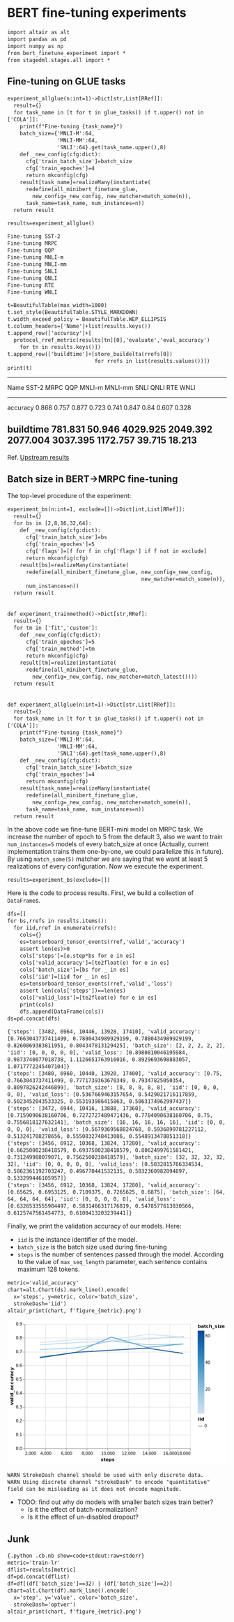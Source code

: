 BERT fine-tuning experiments
============================

``` {.python .numberLines startFrom="1"}
import altair as alt
import pandas as pd
import numpy as np
from bert_finetune_experiment import *
from stagedml.stages.all import *
```

Fine-tuning on GLUE tasks
-------------------------

``` {.python .numberLines startFrom="1"}
experiment_allglue(n:int=1)->Dict[str,List[RRef]]:
  result={}
  for task_name in [t for t in glue_tasks() if t.upper() not in ['COLA']]:
    print(f"Fine-tuning {task_name}")
    batch_size={'MNLI-M':64,
                'MNLI-MM':64,
                'SNLI':64}.get(task_name.upper(),8)
    def _new_config(cfg:dict):
      cfg['train_batch_size']=batch_size
      cfg['train_epoches']=4
      return mkconfig(cfg)
    result[task_name]=realizeMany(instantiate(
      redefine(all_minibert_finetune_glue,
        new_config=_new_config, new_matcher=match_some(n)),
      task_name=task_name, num_instances=n))
  return result
```

``` {.python .numberLines startFrom="6"}
results=experiment_allglue()
```

``` {.stdout}
Fine-tuning SST-2
Fine-tuning MRPC
Fine-tuning QQP
Fine-tuning MNLI-m
Fine-tuning MNLI-mm
Fine-tuning SNLI
Fine-tuning QNLI
Fine-tuning RTE
Fine-tuning WNLI
```

``` {.python .numberLines startFrom="7"}
t=BeautifulTable(max_width=1000)
t.set_style(BeautifulTable.STYLE_MARKDOWN)
t.width_exceed_policy = BeautifulTable.WEP_ELLIPSIS
t.column_headers=['Name']+list(results.keys())
t.append_row(['accuracy']+[
  protocol_rref_metric(results[tn][0],'evaluate','eval_accuracy')
    for tn in results.keys()])
t.append_row(['buildtime']+[store_buildelta(rrefs[0])
                            for rrefs in list(results.values())])
print(t)
```

  -------------------------------------------------------------------------------------------------------
  Name        SST-2     MRPC     QQP        MNLI-m     MNLI-mm    SNLI       QNLI       RTE      WNLI
  ----------- --------- -------- ---------- ---------- ---------- ---------- ---------- -------- --------
  accuracy    0.868     0.757    0.877      0.723      0.741      0.847      0.84       0.607    0.328

  buildtime   781.831   50.946   4029.925   2049.392   2077.004   3037.395   1172.757   39.715   18.213
  -------------------------------------------------------------------------------------------------------

Ref. [Upstream results](https://github.com/google-research/bert#bert)

Batch size in BERT-\>MRPC fine-tuning
-------------------------------------

The top-level procedure of the experiment:

``` {.python .numberLines startFrom="1"}
experiment_bs(n:int=1, exclude=[])->Dict[int,List[RRef]]:
  result={}
  for bs in [2,8,16,32,64]:
    def _new_config(cfg:dict):
      cfg['train_batch_size']=bs
      cfg['train_epoches']=5
      cfg['flags']=[f for f in cfg['flags'] if f not in exclude]
      return mkconfig(cfg)
    result[bs]=realizeMany(instantiate(
      redefine(all_minibert_finetune_glue, new_config=_new_config,
                                           new_matcher=match_some(n)),
      num_instances=n))
  return result


def experiment_trainmethod()->Dict[str,RRef]:
  result={}
  for tm in ['fit','custom']:
    def _new_config(cfg:dict):
      cfg['train_epoches']=5
      cfg['train_method']=tm
      return mkconfig(cfg)
    result[tm]=realize(instantiate(
      redefine(all_minibert_finetune_glue,
        new_config=_new_config, new_matcher=match_latest())))
  return result


def experiment_allglue(n:int=1)->Dict[str,List[RRef]]:
  result={}
  for task_name in [t for t in glue_tasks() if t.upper() not in ['COLA']]:
    print(f"Fine-tuning {task_name}")
    batch_size={'MNLI-M':64,
                'MNLI-MM':64,
                'SNLI':64}.get(task_name.upper(),8)
    def _new_config(cfg:dict):
      cfg['train_batch_size']=batch_size
      cfg['train_epoches']=4
      return mkconfig(cfg)
    result[task_name]=realizeMany(instantiate(
      redefine(all_minibert_finetune_glue,
        new_config=_new_config, new_matcher=match_some(n)),
      task_name=task_name, num_instances=n))
  return result
```

In the above code we fine-tune BERT-mini model on MRPC task. We increase
the number of epoch to 5 from the default 3, also we want to train
`num_instances=5` models of every batch\_size at once (Actually, current
implementation trains them one-by-one, we could parallelize this in
future). By using `match_some(5)` matcher we are saying that we want at
least 5 realizations of every configuration. Now we execute the
experiment.

``` {.python .numberLines startFrom="17"}
results=experiment_bs(exclude=[])
```

Here is the code to process results. First, we build a collection of
`DataFrame`s.

``` {.python .numberLines startFrom="18"}
dfs=[]
for bs,rrefs in results.items():
  for iid,rref in enumerate(rrefs):
    cols={}
    es=tensorboard_tensor_events(rref,'valid','accuracy')
    assert len(es)>0
    cols['steps']=[e.step*bs for e in es]
    cols['valid_accuracy']=[te2float(e) for e in es]
    cols['batch_size']=[bs for _ in es]
    cols['iid']=[iid for _ in es]
    es=tensorboard_tensor_events(rref,'valid','loss')
    assert len(cols['steps'])==len(es)
    cols['valid_loss']=[te2float(e) for e in es]
    print(cols)
    dfs.append(DataFrame(cols))
ds=pd.concat(dfs)
```

``` {.stdout}
{'steps': [3482, 6964, 10446, 13928, 17410], 'valid_accuracy': [0.7663043737411499, 0.7880434989929199, 0.7880434989929199, 0.8260869383811951, 0.804347813129425], 'batch_size': [2, 2, 2, 2, 2], 'iid': [0, 0, 0, 0, 0], 'valid_loss': [0.8980810046195984, 0.9873740077018738, 1.1126651763916016, 0.8929693698883057, 1.0717772245407104]}
{'steps': [3480, 6960, 10440, 13920, 17400], 'valid_accuracy': [0.75, 0.7663043737411499, 0.7771739363670349, 0.79347825050354, 0.8097826242446899], 'batch_size': [8, 8, 8, 8, 8], 'iid': [0, 0, 0, 0, 0], 'valid_loss': [0.5367669463157654, 0.5429021716117859, 0.5023452043533325, 0.553193986415863, 0.5063174962997437]}
{'steps': [3472, 6944, 10416, 13888, 17360], 'valid_accuracy': [0.7159090638160706, 0.7272727489471436, 0.7784090638160706, 0.75, 0.7556818127632141], 'batch_size': [16, 16, 16, 16, 16], 'iid': [0, 0, 0, 0, 0], 'valid_loss': [0.5679369568824768, 0.5936899781227112, 0.513241708278656, 0.5550832748413086, 0.5548913478851318]}
{'steps': [3456, 6912, 10368, 13824, 17280], 'valid_accuracy': [0.6625000238418579, 0.6937500238418579, 0.8062499761581421, 0.731249988079071, 0.7562500238418579], 'batch_size': [32, 32, 32, 32, 32], 'iid': [0, 0, 0, 0, 0], 'valid_loss': [0.5832815766334534, 0.5862361192703247, 0.496770441532135, 0.5832360982894897, 0.533299446105957]}
{'steps': [3456, 6912, 10368, 13824, 17280], 'valid_accuracy': [0.65625, 0.6953125, 0.7109375, 0.7265625, 0.6875], 'batch_size': [64, 64, 64, 64, 64], 'iid': [0, 0, 0, 0, 0], 'valid_loss': [0.6326533555984497, 0.5831466317176819, 0.5478577613830566, 0.6125747561454773, 0.6100413203239441]}
```

Finally, we print the validation accuracy of our models. Here:

-   `iid` is the instance identifier of the model.
-   `batch_size` is the batch size used during fine-tuning
-   `steps` is the number of sentences passed through the model.
    According to the value of `max_seq_length` parameter, each sentence
    contains maximum 128 tokens.

``` {.python .numberLines startFrom="34"}
metric='valid_accuracy'
chart=alt.Chart(ds).mark_line().encode(
  x='steps', y=metric, color='batch_size',
  strokeDash='iid')
altair_print(chart, f'figure_{metric}.png')
```

![](./figure_valid_accuracy.png)

``` {.stderr}
WARN StrokeDash channel should be used with only discrete data.
WARN Using discrete channel "strokeDash" to encode "quantitative" field can be misleading as it does not encode magnitude.
```

-   TODO: find out why do models with smaller batch sizes train better?
    -   Is it the effect of batch-normalization?
    -   Is it the effect of un-disabled dropout?

Junk
----

    {.python .cb.nb show=code+stdout:raw+stderr}
    metric='train-lr'
    dflist=results[metric]
    df=pd.concat(dflist)
    df=df[(df['batch_size']==32) | (df['batch_size']==2)]
    chart=alt.Chart(df).mark_line().encode(
      x='step', y='value', color='batch_size',
      strokeDash='optver')
    altair_print(chart, f'figure_{metric}.png')
